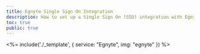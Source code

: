 ```yaml
---
title: Egnyte Single Sign On Integration
description: How to set up a Single Sign On (SSO) integration with Egnyte and Auth0.
toc: true
public: true
---
```


<%= include('./_template', {
  service: "Egnyte",
  img: "egnyte"
}) %>
